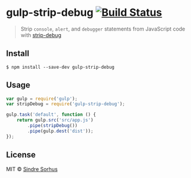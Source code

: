 # gulp-strip-debug [![Build Status](https://travis-ci.org/sindresorhus/gulp-strip-debug.svg?branch=master)](https://travis-ci.org/sindresorhus/gulp-strip-debug)

> Strip `console`, `alert`, and `debugger` statements from JavaScript code with [strip-debug](https://github.com/sindresorhus/strip-debug)


## Install

```
$ npm install --save-dev gulp-strip-debug
```


## Usage

```js
var gulp = require('gulp');
var stripDebug = require('gulp-strip-debug');

gulp.task('default', function () {
	return gulp.src('src/app.js')
		.pipe(stripDebug())
		.pipe(gulp.dest('dist'));
});
```


## License

MIT © [Sindre Sorhus](http://sindresorhus.com)
